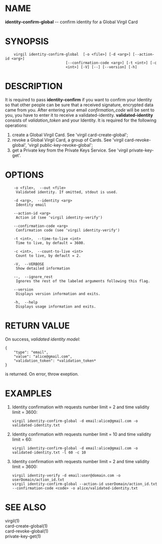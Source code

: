 NAME
====

**identity-confirm-global** -- confirm identity for a Global Virgil Card

SYNOPSIS
========

        virgil identity-confirm-global  [-o <file>] [-d <arg>] [--action-id <arg>]
                                [--confirmation-code <arg>] [-t <int>] [-c
                                <int>] [-V] [--] [--version] [-h]

DESCRIPTION
===========

It is required to pass **identity-confirm** if you want to confirm your
Identity so that other people can be sure that a received signature,
encrypted data came from you. After entering your email
*confirmation\_code* will be sent to you, you have to enter it to
receive a validated-identity. **validated-identity** consists of
*validation\_token* and your Identity. It is required for the following
operations:

1.  create a Global Virgil Card. See 'virgil card-create-global';
2.  revoke a Global Virgil Card, a group of Cards. See 'virgil
    card-revoke-global', 'virgil public-key-revoke-global';
3.  get a Private key from the Private Keys Service. See
    'virgil private-key-get'.

OPTIONS
=======

        -o <file>,  --out <file>
         Validated identity. If omitted, stdout is used.

        -d <arg>,  --identity <arg>
         Identity email

        --action-id <arg>
         Action id (see 'virgil identity-verify')

        --confirmation-code <arg>
         Confirmation code (see 'virgil identity-verify')

        -t <int>,  --time-to-live <int>
         Time to live, by default = 3600.

        -c <int>,  --count-to-live <int>
         Count to live, by default = 2.

        -V,  --VERBOSE
         Show detailed information

        --,  --ignore_rest
         Ignores the rest of the labeled arguments following this flag.

        --version
         Displays version information and exits.

        -h,  --help
         Displays usage information and exits.

RETURN VALUE
============

On success, *validated identity model*:

    {
        "type": "email",
        "value": "alice@gmail.com",
        "validation_token": *validation_token*
    }

is returned. On error, throw exeption.

EXAMPLES
========

1.  Identity confirmation with requests number limit = 2 and time
    validity limit = 3600:

        virgil identity-confirm-global -d email:alice@gmail.com -o validated-identity.txt

2.  Identity confirmation with requests number limit = 10 and time
    validity limit = 60:

        virgil identity-confirm-global -d email:alice@gmail.com -o validated-identity.txt -l 60 -c 10

3.  Identity confirmation with requests number limit = 2 and time
    validity limit = 3600:

        virgil identity-verify -d email:user@domain.com -o userDomain/action_id.txt
        virgil identity-confirm-global --action-id userDomain/action_id.txt --confirmation-code <code> -o alice/validated-identity.txt

SEE ALSO
========

virgil(1)  
card-create-global(1)  
card-revoke-global(1)  
private-key-get(1)
